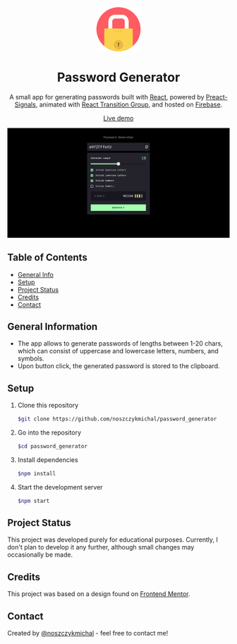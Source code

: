 <div align="center">
  <img alt="Logo" src="https://raw.githubusercontent.com/noszczykmichal/password_generator/main/public/web-app-manifest-192x192.png" width="100" />
</div>
<h1 align="center">
Password Generator
</h1>
<p align="center">
  A small app for generating passwords built with <a href="https://react.dev/" target="_blank">React</a>, powered by <a href="https://www.npmjs.com/package/@preact/signals-react" target="_blank">Preact-Signals</a>, animated with <a href="https://reactcommunity.org/react-transition-group/" target="_blank">React Transition Group</a>, and hosted on <a href="https://firebase.google.com/" target="_blank">Firebase</a>.
</p>
<p align="center">
  <a href="https://password-generator-6c2c5.web.app/" target="_blank">Live demo</a>
</p>

![demo](https://raw.githubusercontent.com/noszczykmichal/password_generator/main/images/demo.png)

## Table of Contents

- [General Info](#general-information)
- [Setup](#setup)
- [Project Status](#project-status)
- [Credits](#credits)
- [Contact](#contact)

## General Information

- The app allows to generate passwords of lengths between 1-20 chars, which can consist of uppercase and lowercase letters, numbers, and symbols.
- Upon button click, the generated password is stored to the clipboard.

## Setup

1. Clone this repository

   ```sh
   $git clone https://github.com/noszczykmichal/password_generator
   ```

2. Go into the repository

   ```sh
   $cd password_generator
   ```

3. Install dependencies

   ```sh
   $npm install
   ```

4. Start the development server

   ```sh
   $npm start
   ```

## Project Status

This project was developed purely for educational purposes. Currently, I don't plan to develop it any further, although small changes may occasionally be made.

## Credits

This project was based on a design found on <a href="https://www.frontendmentor.io/" target="_blank">Frontend Mentor</a>.

## Contact

Created by [@noszczykmichal](https://michalnoszczyk.com/) - feel free to contact me!
